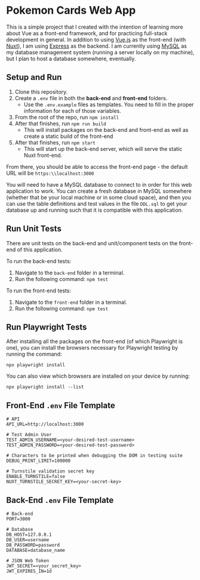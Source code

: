 # Pokemon Cards Web App

This is a simple project that I created with the intention of learning more about Vue as a front-end framework, and for practicing full-stack development in general. In addition to using [Vue.js](https://vuejs.org/) as the front-end (with [Nuxt](https://nuxt.com/)),
I am using [Express](https://expressjs.com/) as the backend. I am currently using [MySQL](https://www.mysql.com/) as my database management system (running a server locally on my machine), but I plan to host a database somewhere, eventually.

## Setup and Run

1. Clone this repository.
2. Create a `.env` file in both the **back-end** and **front-end** folders.
    - Use the `.env.example` files as templates. You need to fill in the proper information for each of those variables.
3. From the root of the repo, run `npm install`
4. After that finishes, run `npm run build`
    - This will install packages on the back-end and front-end as well as create a static build of the front-end
5. After that finishes, run `npm start`
    - This will start up the back-end server, which will serve the static Nuxt front-end.

From there, you should be able to access the front-end page - the default URL will be `https:\\localhost:3000`

You will need to have a MySQL database to connect to in order for this web application to work. You can create a fresh database in MySQL somewhere (whether that be your local machine or in some cloud space), and then you can use the table definitions and test values in the file `DDL.sql` to get your database up and running such that it is compatible with this application.

## Run Unit Tests

There are unit tests on the back-end and unit/component tests on the front-end of this application.

To run the back-end tests:

1. Navigate to the `back-end` folder in a terminal.
2. Run the following command: `npm test`

To run the front-end tests:

1. Navigate to the `front-end` folder in a terminal.
2. Run the following command: `npm test`

## Run Playwright Tests

After installing all the packages on the front-end (of which Playwright is one), you can install the browsers necessary for Playwright testing by running the command:

```
npx playwright install
```

You can also view which browsers are installed on your device by running:

```
npx playwright install --list
```

## Front-End `.env` File Template

```
# API
API_URL=http://localhost:3000

# Test Admin User
TEST_ADMIN_USERNAME=<your-desired-test-username>
TEST_ADMIN_PASSWORD=<your-desired-test-password>

# Characters to be printed when debugging the DOM in testing suite
DEBUG_PRINT_LIMIT=100000

# Turnstile validation secret key
ENABLE_TURNSTILE=false
NUXT_TURNSTILE_SECRET_KEY=<your-secret-key>
```

## Back-End `.env` File Template

```
# Back-end
PORT=3000

# Database
DB_HOST=127.0.0.1
DB_USER=username
DB_PASSWORD=password
DATABASE=database_name

# JSON Web Token
JWT_SECRET=<your_secret_key>
JWT_EXPIRES_IN=1d
```
